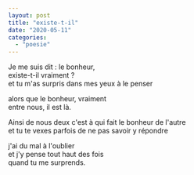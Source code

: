 ```yaml
---
layout: post
title: "existe-t-il"
date: "2020-05-11"
categories: 
  - "poesie"
---
```


Je me suis dit : le bonheur,  
existe-t-il vraiment ?  
et tu m'as surpris dans mes yeux à le penser

alors que le bonheur, vraiment  
entre nous, il est là.

Ainsi de nous deux c'est à qui fait le bonheur de l'autre  
et tu te vexes parfois de ne pas savoir y répondre

j'ai du mal à l'oublier  
et j'y pense tout haut des fois  
quand tu me surprends.
